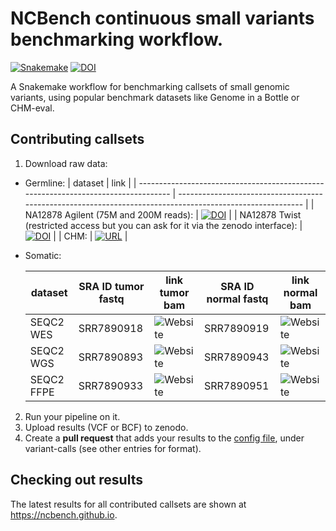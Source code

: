 # NCBench continuous small variants benchmarking workflow.



[![Snakemake](https://img.shields.io/badge/snakemake-≥6.10.0-brightgreen.svg?style=flat)](https://snakemake.github.io) [![DOI](https://zenodo.org/badge/DOI/10.5281/zenodo.8268264.svg)](https://doi.org/10.5281/zenodo.8268264)


A Snakemake workflow for benchmarking callsets of small genomic variants, using popular benchmark datasets like Genome in a Bottle or CHM-eval.

## Contributing callsets

1. Download raw data:
- Germline:
   | dataset                                                                            | link                                                                                                      |
   | ---------------------------------------------------------------------------------- | --------------------------------------------------------------------------------------------------------- |
   | NA12878 Agilent (75M and 200M reads):                                              | [![DOI](https://zenodo.org/badge/DOI/10.5281/zenodo.6513789.svg)](https://doi.org/10.5281/zenodo.6513789) |
   | NA12878 Twist (restricted access but you can ask for it via the zenodo interface): | [![DOI](https://zenodo.org/badge/DOI/10.5281/zenodo.6907125.svg)](https://doi.org/10.5281/zenodo.6907125) |
   | CHM:                                                                               | [![URL](https://img.shields.io/badge/github-lh3%2FCHM--eval-orange)](https://github.com/lh3/CHM-eval)     |

- Somatic:

   | dataset    | SRA ID tumor fastq | link tumor bam                                                                                                                                                                                                                                                                                                                               | SRA ID normal fastq | link normal bam                                                                                                                                                                                                                                                                                                                              |
   |------------|--------------------|----------------------------------------------------------------------------------------------------------------------------------------------------------------------------------------------------------------------------------------------------------------------------------------------------------------------------------------------|---------------------|----------------------------------------------------------------------------------------------------------------------------------------------------------------------------------------------------------------------------------------------------------------------------------------------------------------------------------------------|
   | SEQC2 WES  | SRR7890918         | ![Website](https://img.shields.io/website?url=https%3A%2F%2Fftp-trace.ncbi.nlm.nih.gov%2FReferenceSamples%2Fseqc%2FSomatic_Mutation_WG%2Fdata%2FWES%2FWES_EA_T_1.bwa.dedup.bam&label=ftp-link&link=https%3A%2F%2Fftp-trace.ncbi.nlm.nih.gov%2FReferenceSamples%2Fseqc%2FSomatic_Mutation_WG%2Fdata%2FWES%2FWES_EA_T_1.bwa.dedup.bam)         | SRR7890919          | ![Website](https://img.shields.io/website?url=https%3A%2F%2Fftp-trace.ncbi.nlm.nih.gov%2FReferenceSamples%2Fseqc%2FSomatic_Mutation_WG%2Fdata%2FWES%2FWES_EA_N_1.bwa.dedup.bam&label=ftp-link&link=https%3A%2F%2Fftp-trace.ncbi.nlm.nih.gov%2FReferenceSamples%2Fseqc%2FSomatic_Mutation_WG%2Fdata%2FWES%2FWES_EA_N_1.bwa.dedup.bam)         |
   | SEQC2 WGS  | SRR7890893         | ![Website](https://img.shields.io/website?url=https%3A%2F%2Fftp-trace.ncbi.nlm.nih.gov%2FReferenceSamples%2Fseqc%2FSomatic_Mutation_WG%2Fdata%2FWGS%2FWGS_NS_T_1.bwa.dedup.bam&label=ftp-link&link=https%3A%2F%2Fftp-trace.ncbi.nlm.nih.gov%2FReferenceSamples%2Fseqc%2FSomatic_Mutation_WG%2Fdata%2FWGS%2FWGS_NS_T_1.bwa.dedup.bam)         | SRR7890943          | ![Website](https://img.shields.io/website?url=https%3A%2F%2Fftp-trace.ncbi.nlm.nih.gov%2FReferenceSamples%2Fseqc%2FSomatic_Mutation_WG%2Fdata%2FWGS%2FWGS_NS_N_1.bwa.dedup.bam&label=ftp-link&link=https%3A%2F%2Fftp-trace.ncbi.nlm.nih.gov%2FReferenceSamples%2Fseqc%2FSomatic_Mutation_WG%2Fdata%2FWGS%2FWGS_NS_N_1.bwa.dedup.bam)         |
   | SEQC2 FFPE | SRR7890933         | ![Website](https://img.shields.io/website?url=https%3A%2F%2Fftp-trace.ncbi.nlm.nih.gov%2FReferenceSamples%2Fseqc%2FSomatic_Mutation_WG%2Fdata%2FFFX%2FFFX_IL_T_24h_1.bwa.dedup.bam&label=ftp-link&link=https%3A%2F%2Fftp-trace.ncbi.nlm.nih.gov%2FReferenceSamples%2Fseqc%2FSomatic_Mutation_WG%2Fdata%2FFFX%2FFFX_IL_T_24h_1.bwa.dedup.bam) | SRR7890951          | ![Website](https://img.shields.io/website?url=https%3A%2F%2Fftp-trace.ncbi.nlm.nih.gov%2FReferenceSamples%2Fseqc%2FSomatic_Mutation_WG%2Fdata%2FFFX%2FFFX_IL_N_24h_2.bwa.dedup.bam&label=ftp-link&link=https%3A%2F%2Fftp-trace.ncbi.nlm.nih.gov%2FReferenceSamples%2Fseqc%2FSomatic_Mutation_WG%2Fdata%2FFFX%2FFFX_IL_N_24h_2.bwa.dedup.bam) |
                                                                                                                                 


2. Run your pipeline on it.
3. Upload results (VCF or BCF) to zenodo.
4. Create a **pull request** that adds your results to the [config file](https://github.com/koesterlab/benchmarking-ngscn-sig4/blob/main/config/config.yaml), under variant-calls (see other entries for format).

## Checking out results

The latest results for all contributed callsets are shown at https://ncbench.github.io.
